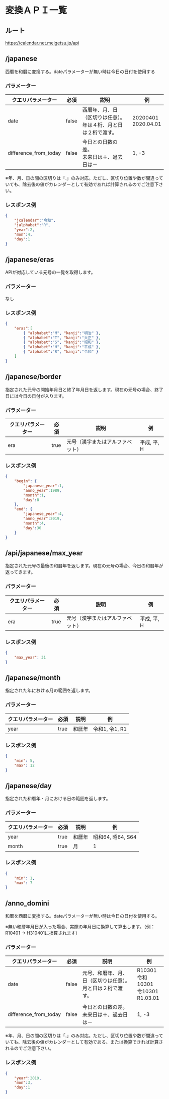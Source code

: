 # 変換ＡＰＩ一覧
## ルート
https://calendar.net.meigetsu.jp/api

## /japanese

西暦を和暦に変換する。dateパラメーターが無い時は今日の日付を使用する

### パラメーター

|クエリパラメーター|必須|説明|例|
|----|----|----|----|
|date|false|西暦年、月、日（区切りは任意）。<br>年は４桁、月と日は２桁で渡す。|20200401<br>2020.04.01|
|difference_from_today|false|今日との日数の差。<br>未来日は＋、過去日は－|1, -3|

※年、月、日の間の区切りは「.」のみ対応。ただし、区切り位置や数が間違っていても、除去後の値がカレンダーとして有効であれば計算されるのでご注意下さい。

### レスポンス例

```json
{
    "jcalendar":"令和",
    "jalphabet":"R",
    "year":2,
    "mon":4,
    "day":1
}
```

## /japanese/eras

APIが対応している元号の一覧を取得します。

### パラメーター

なし

### レスポンス例
```json
{
    "eras":[
        { "alphabet":"M", "kanji":"明治" },
        { "alphabet":"T", "kanji":"大正" },
        { "alphabet":"S", "kanji":"昭和" },
        { "alphabet":"H", "kanji":"平成" },
        { "alphabet":"R", "kanji":"令和" }
    ]
}
```

## /japanese/border

指定された元号の開始年月日と終了年月日を返します。現在の元号の場合、終了日には今日の日付が入ります。

### パラメーター

|クエリパラメーター|必須|説明|例|
|----|----|----|----|
|era|true|元号（漢字またはアルファベット）|平成, 平, H|

### レスポンス例

```json
{
    "begin": {
        "japanese_year":1,
        "anno_year":1989,
        "month":1,
        "day":8
    },
    "end": {
        "japanese_year":4,
        "anno_year":2019,
        "month":4,
        "day":30
    }
}
```

## /api/japanese/max_year

指定された元号の最後の和暦年を返します。現在の元号の場合、今日の和暦年が返ってきます。

### パラメーター

|クエリパラメーター|必須|説明|例|
|----|----|----|----|
|era|true|元号（漢字またはアルファベット）|平成, 平, H|

### レスポンス例

```json
{
    "max_year": 31
}
```

## /japanese/month

指定された年における月の範囲を返します。

### パラメーター

|クエリパラメーター|必須|説明|例|
|----|----|----|----|
|year|true|和暦年|令和1, 令1, R1|

### レスポンス例

```json
{
    "min": 5,
    "max": 12
}
```

## /japanese/day

指定された和暦年・月における日の範囲を返します。

### パラメーター

|クエリパラメーター|必須|説明|例|
|----|----|----|----|
|year|true|和暦年|昭和64, 昭64, S64|
|month|true|月|1|

### レスポンス例

```json
{
    "min": 1,
    "max": 7
}
```

## /anno_domini

和暦を西暦に変換する。dateパラメーターが無い時は今日の日付を使用する。

※無い和暦年月日が入った場合、実際の年月日に換算して算出します。（例：R10401 -> H310401に換算されます）

### パラメーター

|クエリパラメーター|必須|説明|例|
|----|----|----|----|
|date|false|元号、和暦年、月、日（区切りは任意）。<br>月と日は２桁で渡す。|R10301<br>令和10301<br>令10301<br>R1.03.01|
|difference_from_today|false|今日との日数の差。<br>未来日は＋、過去日は－|1, -3|

※年、月、日の間の区切りは「.」のみ対応。ただし、区切り位置や数が間違っていても、除去後の値がカレンダーとして有効である、または換算できれば計算されるのでご注意下さい。

### レスポンス例

```json
{
    "year":2019,
    "mon":3,
    "day":1
}
```

